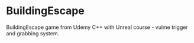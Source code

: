 # BuildingEscape
BuildingEscape game from Udemy C++ with Unreal course - vulme trigger and grabbing system.
